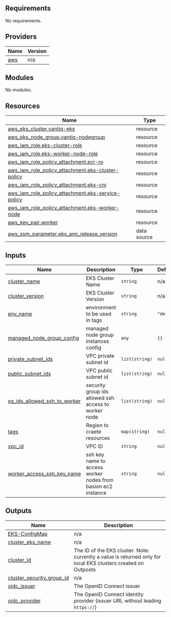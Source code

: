## Requirements

No requirements.

## Providers

| Name | Version |
|------|---------|
| <a name="provider_aws"></a> [aws](#provider\_aws) | n/a |

## Modules

No modules.

## Resources

| Name | Type |
|------|------|
| [aws_eks_cluster.vantiq-eks](https://registry.terraform.io/providers/hashicorp/aws/latest/docs/resources/eks_cluster) | resource |
| [aws_eks_node_group.vantiq-nodegroup](https://registry.terraform.io/providers/hashicorp/aws/latest/docs/resources/eks_node_group) | resource |
| [aws_iam_role.eks-cluster-role](https://registry.terraform.io/providers/hashicorp/aws/latest/docs/resources/iam_role) | resource |
| [aws_iam_role.eks-worker-node-role](https://registry.terraform.io/providers/hashicorp/aws/latest/docs/resources/iam_role) | resource |
| [aws_iam_role_policy_attachment.ecr-ro](https://registry.terraform.io/providers/hashicorp/aws/latest/docs/resources/iam_role_policy_attachment) | resource |
| [aws_iam_role_policy_attachment.eks-cluster-policy](https://registry.terraform.io/providers/hashicorp/aws/latest/docs/resources/iam_role_policy_attachment) | resource |
| [aws_iam_role_policy_attachment.eks-cni](https://registry.terraform.io/providers/hashicorp/aws/latest/docs/resources/iam_role_policy_attachment) | resource |
| [aws_iam_role_policy_attachment.eks-service-policy](https://registry.terraform.io/providers/hashicorp/aws/latest/docs/resources/iam_role_policy_attachment) | resource |
| [aws_iam_role_policy_attachment.eks-worker-node](https://registry.terraform.io/providers/hashicorp/aws/latest/docs/resources/iam_role_policy_attachment) | resource |
| [aws_key_pair.worker](https://registry.terraform.io/providers/hashicorp/aws/latest/docs/resources/key_pair) | resource |
| [aws_ssm_parameter.eks_ami_release_version](https://registry.terraform.io/providers/hashicorp/aws/latest/docs/data-sources/ssm_parameter) | data source |

## Inputs

| Name | Description | Type | Default | Required |
|------|-------------|------|---------|:--------:|
| <a name="input_cluster_name"></a> [cluster\_name](#input\_cluster\_name) | EKS Cluster Name | `string` | n/a | yes |
| <a name="input_cluster_version"></a> [cluster\_version](#input\_cluster\_version) | EKS Cluster Version | `string` | n/a | yes |
| <a name="input_env_name"></a> [env\_name](#input\_env\_name) | environment to be used in tags | `string` | `"dev"` | no |
| <a name="input_managed_node_group_config"></a> [managed\_node\_group\_config](#input\_managed\_node\_group\_config) | managed node group instances config | `any` | `{}` | no |
| <a name="input_private_subnet_ids"></a> [private\_subnet\_ids](#input\_private\_subnet\_ids) | VPC private subnet id | `list(string)` | `null` | no |
| <a name="input_public_subnet_ids"></a> [public\_subnet\_ids](#input\_public\_subnet\_ids) | VPC public subnet id | `list(string)` | `null` | no |
| <a name="input_sg_ids_allowed_ssh_to_worker"></a> [sg\_ids\_allowed\_ssh\_to\_worker](#input\_sg\_ids\_allowed\_ssh\_to\_worker) | security group ids allowed ssh access to worker node | `list(string)` | `null` | no |
| <a name="input_tags"></a> [tags](#input\_tags) | Region to craete resources | `map(string)` | `null` | no |
| <a name="input_vpc_id"></a> [vpc\_id](#input\_vpc\_id) | VPC ID | `string` | `null` | no |
| <a name="input_worker_access_ssh_key_name"></a> [worker\_access\_ssh\_key\_name](#input\_worker\_access\_ssh\_key\_name) | ssh key name to access worker nodes from basion ec2 instance | `string` | `null` | no |

## Outputs

| Name | Description |
|------|-------------|
| <a name="output_EKS-ConfigMap"></a> [EKS-ConfigMap](#output\_EKS-ConfigMap) | n/a |
| <a name="output_cluster_eks_name"></a> [cluster\_eks\_name](#output\_cluster\_eks\_name) | n/a |
| <a name="output_cluster_id"></a> [cluster\_id](#output\_cluster\_id) | The ID of the EKS cluster. Note: currently a value is returned only for local EKS clusters created on Outposts |
| <a name="output_cluster_security_group_id"></a> [cluster\_security\_group\_id](#output\_cluster\_security\_group\_id) | n/a |
| <a name="output_oidc_issuer"></a> [oidc\_issuer](#output\_oidc\_issuer) | The OpenID Connect issuer |
| <a name="output_oidc_provider"></a> [oidc\_provider](#output\_oidc\_provider) | The OpenID Connect identity provider (issuer URL without leading `https://`) |
